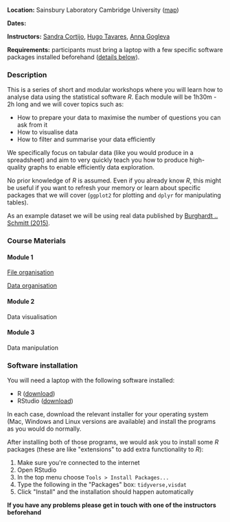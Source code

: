 **Location:** Sainsbury Laboratory Cambridge University ([map](https://goo.gl/maps/cBHYGk9TkfK2))

**Dates:**

**Instructors:** 
[Sandra Cortijo](mailto:sandra.cortijo@slcu.cam.ac.uk), 
[Hugo Tavares](mailto:hugo.tavares@slcu.cam.ac.uk),
[Anna Gogleva](mailto:anna.gogleva@slcu.cam.ac.uk)

**Requirements:** participants must bring a laptop with a few specific software 
packages installed beforehand ([details below](#software_installation)). 


### Description

This is a series of short and modular workshops where you will learn how to analyse 
data using the statistical software _R_. 
Each module will be 1h30m - 2h long and we will cover topics such as:

- How to prepare your data to maximise the number of questions you 
can ask from it
- How to visualise data
- How to filter and summarise your data efficiently

We specifically focus on tabular data (like you would produce in a spreadsheet) 
and aim to very quickly teach you how to produce high-quality graphs to 
enable efficiently data exploration.

No prior knowledge of _R_ is assumed. Even if you already know _R_, this might 
be useful if you want to refresh your memory or learn about specific packages 
that we will cover (`ggplot2` for plotting and `dplyr` for manipulating tables).

As an example dataset we will be using real data published by 
[Burghardt .. Schmitt (2015)](https://doi.org/10.1111/nph.13799). 


### Course Materials

#### Module 1 

[File organisation](module01_data_and_files/file_organisation.md)

[Data organisation](module01_data_and_files/data_organisation.md)

#### Module 2

Data visualisation

#### Module 3

Data manipulation


### Software installation<a name="software_installation"></a>

You will need a laptop with the following software installed:

- R ([download](https://cran.rstudio.com/))
- RStudio ([download](https://www.rstudio.com/products/rstudio/download/#download))

In each case, download the relevant installer for your operating system (Mac, 
Windows and Linux versions are available) and install the programs as you would 
do normally.

After installing both of those programs, we would ask you to install some _R_ 
packages (these are like "extensions" to add extra functionality to _R_):

1. Make sure you're connected to the internet
2. Open RStudio
3. In the top menu choose `Tools > Install Packages...`
4. Type the following in the "Packages" box: `tidyverse,visdat`
5. Click "Install" and the installation should happen automatically

**If you have any problems please get in touch with one of the instructors 
beforehand**
